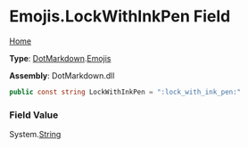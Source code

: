 # Emojis\.LockWithInkPen Field

[Home](../../../README.md)

**Type**: [DotMarkdown](../../README.md)\.[Emojis](../README.md)

**Assembly**: DotMarkdown\.dll

```csharp
public const string LockWithInkPen = ":lock_with_ink_pen:"
```

### Field Value

System\.[String](https://docs.microsoft.com/en-us/dotnet/api/system.string)